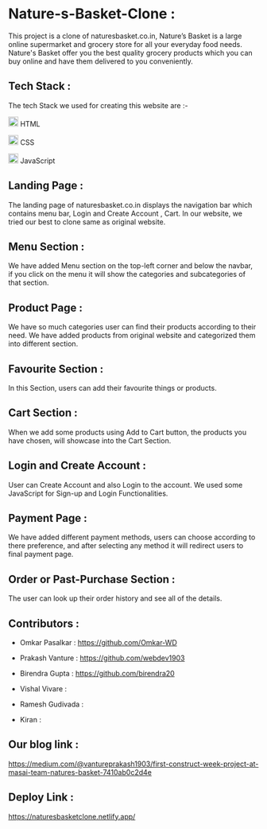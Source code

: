 # Nature-s-Basket-Clone :
This project is a clone of naturesbasket.co.in, Nature’s Basket is a large online supermarket and grocery store for all your everyday food needs. Nature's Basket offer you the best quality grocery products which you can buy online and have them delivered to you conveniently.

## Tech Stack :

The tech Stack we used for creating this website are :-

<img src="https://cdn-icons-png.flaticon.com/512/226/226269.png" width=20/> HTML

<img src="https://cdn-icons-png.flaticon.com/512/732/732190.png" width=20 /> CSS

<img src="https://cdn-icons-png.flaticon.com/512/1199/1199124.png" width=20/> JavaScript


## Landing Page :
The landing page of naturesbasket.co.in displays the navigation bar which contains menu bar, Login and Create Account , Cart.
In our website, we tried our best to clone same as original website.


## Menu Section :
We have added Menu section on the top-left corner and below the navbar, if you click on the menu it will show the categories and subcategories of that section.


## Product Page :
We have so much categories user can find their products according to their need. We have added products from original website and categorized them into different section.


## Favourite Section :
In this Section, users can add their favourite things or products.


## Cart Section :
When we add some products using Add to Cart button, the products you have chosen, will showcase into the Cart Section.


## Login and Create Account : 
User can Create Account and also Login to the account. We used some JavaScript for Sign-up and Login Functionalities.


## Payment Page :
We have added different payment methods, users can choose according to there preference, and after selecting any method it will redirect users to final payment page.


## Order or Past-Purchase Section :
The user can look up their order history and see all of the details.


## Contributors :

- Omkar Pasalkar : https://github.com/Omkar-WD

- Prakash Vanture : https://github.com/webdev1903

- Birendra Gupta : https://github.com/birendra20

- Vishal Vivare : 

- Ramesh Gudivada : 

- Kiran :


## Our blog link :
https://medium.com/@vantureprakash1903/first-construct-week-project-at-masai-team-natures-basket-7410ab0c2d4e


## Deploy Link :
https://naturesbasketclone.netlify.app/
